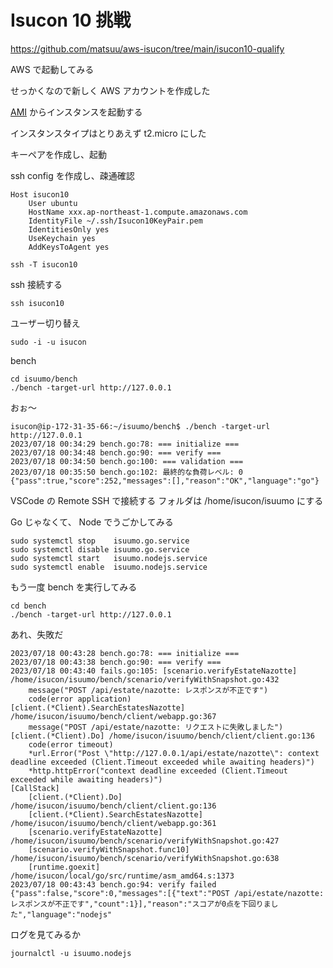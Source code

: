 # Isucon 10 挑戦

https://github.com/matsuu/aws-isucon/tree/main/isucon10-qualify

AWS で起動してみる

せっかくなので新しく AWS アカウントを作成した

[AMI](https://ap-northeast-1.console.aws.amazon.com/ec2/home?region=ap-northeast-1#ImageDetails:imageId=ami-03bbe60df80bdccc0) からインスタンスを起動する

インスタンスタイプはとりあえず t2.micro にした

キーペアを作成し、起動

ssh config を作成し、疎通確認

```
Host isucon10
    User ubuntu
    HostName xxx.ap-northeast-1.compute.amazonaws.com
    IdentityFile ~/.ssh/Isucon10KeyPair.pem
    IdentitiesOnly yes
    UseKeychain yes
    AddKeysToAgent yes
```

```
ssh -T isucon10
```

ssh 接続する

```
ssh isucon10
```

ユーザー切り替え

```
sudo -i -u isucon
```

bench

```
cd isuumo/bench
./bench -target-url http://127.0.0.1
```

おぉ〜

```
isucon@ip-172-31-35-66:~/isuumo/bench$ ./bench -target-url http://127.0.0.1
2023/07/18 00:34:29 bench.go:78: === initialize ===
2023/07/18 00:34:48 bench.go:90: === verify ===
2023/07/18 00:34:50 bench.go:100: === validation ===
2023/07/18 00:35:50 bench.go:102: 最終的な負荷レベル: 0
{"pass":true,"score":252,"messages":[],"reason":"OK","language":"go"}
```

VSCode の Remote SSH で接続する
フォルダは /home/isucon/isuumo にする

Go じゃなくて、 Node でうごかしてみる 

```
sudo systemctl stop    isuumo.go.service
sudo systemctl disable isuumo.go.service
sudo systemctl start   isuumo.nodejs.service
sudo systemctl enable  isuumo.nodejs.service
```

もう一度 bench を実行してみる

```
cd bench
./bench -target-url http://127.0.0.1
```

あれ、失敗だ

```
2023/07/18 00:43:28 bench.go:78: === initialize ===
2023/07/18 00:43:38 bench.go:90: === verify ===
2023/07/18 00:43:40 fails.go:105: [scenario.verifyEstateNazotte] /home/isucon/isuumo/bench/scenario/verifyWithSnapshot.go:432
    message("POST /api/estate/nazotte: レスポンスが不正です")
    code(error application)
[client.(*Client).SearchEstatesNazotte] /home/isucon/isuumo/bench/client/webapp.go:367
    message("POST /api/estate/nazotte: リクエストに失敗しました")
[client.(*Client).Do] /home/isucon/isuumo/bench/client/client.go:136
    code(error timeout)
    *url.Error("Post \"http://127.0.0.1/api/estate/nazotte\": context deadline exceeded (Client.Timeout exceeded while awaiting headers)")
    *http.httpError("context deadline exceeded (Client.Timeout exceeded while awaiting headers)")
[CallStack]
    [client.(*Client).Do] /home/isucon/isuumo/bench/client/client.go:136
    [client.(*Client).SearchEstatesNazotte] /home/isucon/isuumo/bench/client/webapp.go:361
    [scenario.verifyEstateNazotte] /home/isucon/isuumo/bench/scenario/verifyWithSnapshot.go:427
    [scenario.verifyWithSnapshot.func10] /home/isucon/isuumo/bench/scenario/verifyWithSnapshot.go:638
    [runtime.goexit] /home/isucon/local/go/src/runtime/asm_amd64.s:1373
2023/07/18 00:43:43 bench.go:94: verify failed
{"pass":false,"score":0,"messages":[{"text":"POST /api/estate/nazotte: レスポンスが不正です","count":1}],"reason":"スコアが0点を下回りました","language":"nodejs"
```

ログを見てみるか

```
journalctl -u isuumo.nodejs
```